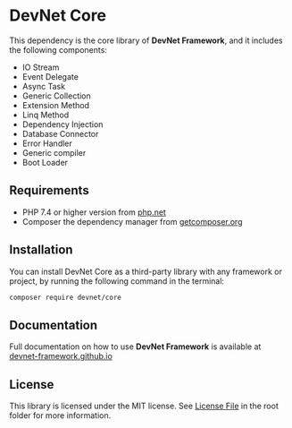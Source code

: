 # DevNet Core
This dependency is the core library of **DevNet Framework**, and it includes the following components:

- IO Stream
- Event Delegate
- Async Task
- Generic Collection
- Extension Method
- Linq Method
- Dependency Injection
- Database Connector
- Error Handler
- Generic compiler
- Boot Loader

## Requirements
- PHP 7.4 or higher version from [php.net](https://www.php.net/)
- Composer the dependency manager from [getcomposer.org](https://getcomposer.org/)

## Installation
You can install DevNet Core as a third-party library with any framework or project, by running the following command in the terminal:

```bash
composer require devnet/core
```

## Documentation
Full documentation on how to use **DevNet Framework** is available at [devnet-framework.github.io](https://devnet-framework.github.io)

## License
This library is licensed under the MIT license. See [License File](https://github.com/DevNet-Framework/core/blob/master/LICENSE) in the root folder for more information.

